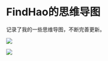 # FindHao的思维导图

记录了我的一些思维导图，不断完善更新。

![](https://github.com/FindHao/my_xminds/raw/master/Linux%E6%97%A5%E5%B8%B8%E5%BA%94%E7%94%A8.png)

![](https://github.com/FindHao/my_xminds/raw/master/chrome%E6%8F%92%E4%BB%B6.png)